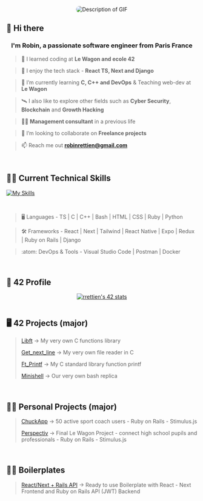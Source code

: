 <p align="center">
  <img src="https://github.com/RobinRTN/RobinRTN/blob/main/Convertir%20en%20GIF%20Mar%2015%202024%20(3).gif?raw=true" alt="Description of GIF" style="border-radius: 10px;">
</p>

## 👋 Hi there

<h3 align="center">I'm Robin, a passionate software engineer from Paris France</h3>

> 🔭 I learned coding at **Le Wagon and ecole 42**

> 💬 I enjoy the tech stack - **React TS, Next and Django**

> 🌱 I’m currently learning **C, C++ and DevOps** & Teaching web-dev at **Le Wagon**

> 🛰️ I also like to explore other fields such as **Cyber Security**, **Blockchain** and **Growth Hacking**

> 👨‍💼 **Management consultant** in a previous life

> 🤝 I’m looking to collaborate on **Freelance projects**

> 📫 Reach me out **robinrettien@gmail.com**

<br>

## 🧑‍💻 Current Technical Skills

[![My Skills](https://skillicons.dev/icons?i=c,cpp,bash,html,css,tailwind,ts,react,next,ruby,rails,redux,django,postgres,docker,vscode,aws)](https://skillicons.dev)

<br>

> :desktop_computer:  Languages - TS | C | C++ | Bash | HTML | CSS | Ruby | Python

> :hammer_and_wrench:  Frameworks - React | Next | Tailwind | React Native | Expo | Redux | Ruby on Rails | Django

> :atom:  DevOps & Tools - Visual Studio Code | Postman | Docker

<br>

## 🤖 42 Profile

<div align="center">
  <a href="https://github.com/oakoudad/badge42"><img src="https://badge.mediaplus.ma/darkblue/rrettien?1337Badge=off&UM6P=off" alt="rrettien's 42 stats" /></a>
</div>

<br>

## 🖥️ 42 Projects (major) 
> [Libft](https://github.com/RobinRTN/Libft/tree/main) -> My very own C functions library
> 
> [Get_next_line](https://github.com/RobinRTN/Get_next_line/tree/main) -> My very own file reader in C
> 
> [Ft_Printf](https://github.com/RobinRTN/Ft_Printf/tree/main) -> My C standard library function printf
> 
> [Minishell](https://github.com/RobinRTN/Minishell/tree/main) -> Our very own bash replica

<br>

## 👨‍🚀 Personal Projects (major) 
> [ChuckApp](https://github.com/RobinRTN/ChuckApp) -> 50 active sport coach users - Ruby on Rails - Stimulus.js
> 
> [Perspectiv](https://github.com/RobinRTN/Perspectiv) -> Final Le Wagon Project - connect high school pupils and professionals - Ruby on Rails - Stimulus.js
<br>

## 🧑‍🍳 Boilerplates
> [React/Next + Rails API](https://github.com/RobinRTN/Next-React---RoRAPI-Auth-Boilerplate) -> Ready to use Boilerplate with React - Next Frontend and Ruby on Rails API (JWT) Backend

<br>


